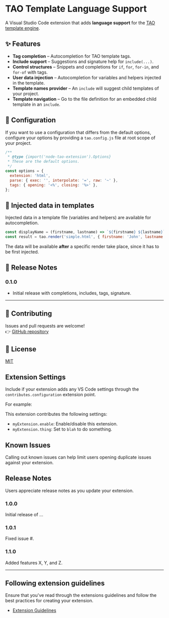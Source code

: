 # TAO Template Language Support

A Visual Studio Code extension that adds **language support** for the [TAO template engine](https://github.com/GreenFlag31/node-tao).

<!-- ici GIF -->

## ✨ Features

- **Tag completion** – Autocompletion for TAO template tags.
- **Include support** – Suggestions and signature help for `include(...)`.
- **Control structures** – Snippets and completions for `if`, `for`, `for-in`, and `for-of` with tags.
- **User data injection** – Autocompletion for variables and helpers injected in the template.
- **Template names provider** – An `include` will suggest child templates of your project.
- **Template navigation** – Go to the file definition for an embedded child template in an `include`.

## 📂 Configuration

If you want to use a configuration that differs from the default options, configure your options by providing a `tao.config.js` file at root scope of your project.

```javascript
/**
 * @type {import('node-tao-extension').Options}
 * These are the default options.
 */
const options = {
  extension: 'html',
  parse: { exec: '', interpolate: '=', raw: '~' },
  tags: { opening: '<%', closing: '%>' },
};
```

## 🚀 Injected data in templates

Injected data in a template file (variables and helpers) are available for autocompletion.

```javascript
const displayName = (firstname, lastname) => `${firstname} ${lastname}`;
const result = tao.render('simple.html', { firstname: 'John', lastname: 'Doe' }, { displayName });
```

<!-- pic -->

The data will be available **after** a specific render take place, since it has to be first injected.

## 📝 Release Notes

### 0.1.0

- Initial release with completions, includes, tags, signature.

---

## 🔧 Contributing

Issues and pull requests are welcome!  
👉 [GitHub repository](https://github.com/your-repo/tao-vscode-extension)

## 📄 License

[MIT](LICENSE)

## Extension Settings

Include if your extension adds any VS Code settings through the `contributes.configuration` extension point.

For example:

This extension contributes the following settings:

- `myExtension.enable`: Enable/disable this extension.
- `myExtension.thing`: Set to `blah` to do something.

## Known Issues

Calling out known issues can help limit users opening duplicate issues against your extension.

## Release Notes

Users appreciate release notes as you update your extension.

### 1.0.0

Initial release of ...

### 1.0.1

Fixed issue #.

### 1.1.0

Added features X, Y, and Z.

---

## Following extension guidelines

Ensure that you've read through the extensions guidelines and follow the best practices for creating your extension.

- [Extension Guidelines](https://code.visualstudio.com/api/references/extension-guidelines)
